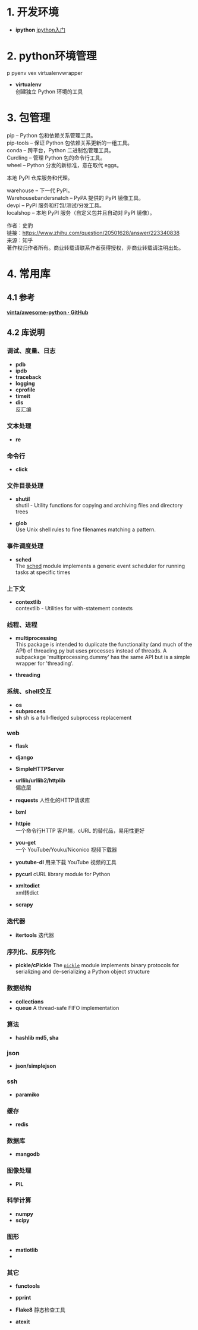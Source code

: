 
# 1. 开发环境
+ **ipython**
[ipython入门](https://github.com/sprawlvine/learn/blob/master/IPython.md)

# 2. python环境管理
p
pyenv
vex
virtualenvwrapper

+ **virtualenv**  
  创建独立 Python 环境的工具
  
# 3. 包管理
pip – Python 包和依赖关系管理工具。  
pip-tools – 保证 Python 包依赖关系更新的一组工具。  
conda – 跨平台，Python 二进制包管理工具。  
Curdling – 管理 Python 包的命令行工具。  
wheel – Python 分发的新标准，意在取代 eggs。

本地 PyPI 仓库服务和代理。

warehouse – 下一代 PyPI。  
Warehousebandersnatch – PyPA 提供的 PyPI 镜像工具。  
devpi – PyPI 服务和打包/测试/分发工具。  
localshop – 本地 PyPI 服务（自定义包并且自动对 PyPI 镜像）。

  
  
作者：史豹  
链接：https://www.zhihu.com/question/20501628/answer/223340838  
来源：知乎  
著作权归作者所有。商业转载请联系作者获得授权，非商业转载请注明出处。
# 4. 常用库
## 4.1 参考
  **[vinta/awesome-python · GitHub](https://github.com/vinta/awesome-python)**

##  4.2 库说明

### 调试、度量、日志
+  **pdb**
+ **ipdb**
+  **traceback**
+  **logging**
+  **cprofile**
+  **timeit**
+ **dis**  
  反汇编

### 文本处理
+  **re**

### 命令行   
+ **click**  

### 文件目录处理
+ **shutil**     
  shutil - Utility functions for copying and archiving files and directory trees  
 
 +  **glob**  
  Use Unix shell rules to fine filenames matching a pattern.

### 事件调度处理   
+ **sched**  
  The [sched](https://pymotw.com/2/sched/index.html#module-sched "sched: Generic event scheduler.") module implements a generic event scheduler for running tasks at specific times  

### 上下文  
+ **contextlib**    
  contextlib - Utilities for with-statement contexts  

### 线程、进程  
+ **multiprocessing**   
  This package is intended to duplicate the functionality (and much of
  the API) of threading.py but uses processes instead of threads.  A
  subpackage 'multiprocessing.dummy' has the same API but is a simple
   wrapper for 'threading'.  

+  **threading** 


### 系统、shell交互
+ **os**
+ **subprocess**  
+ **sh**
  sh is a full-fledged subprocess replacement
  
### web
+ **flask**  

+ **django**

+  **SimpleHTTPServer** 
 
+ **urllib/urllib2/httplib**  
  偏底层
  
+  **requests**
  人性化的HTTP请求库

+ **lxml**

+  **httpie**  
  一个命令行HTTP 客户端，cURL 的替代品，易用性更好

+  **you-get**  
  一个 YouTube/Youku/Niconico 视频下载器  
  
+  **youtube-dl**
  用来下载 YouTube 视频的工具

+ **pycurl**
     cURL library module for Python

+ **xmltodict**   
  xml转dict
  
+ **scrapy** 

### 迭代器    
+  **itertools**
  迭代器

### 序列化、反序列化
+  **pickle/cPickle**
  The [`pickle`](https://docs.python.org/3/library/pickle.html#module-pickle "pickle: Convert Python objects to streams of bytes and back.") module implements binary protocols for serializing and de-serializing a Python object structure

### 数据结构
+  **collections** 
+  **queue**
 A thread-safe FIFO implementation

### 算法
+ **hashlib md5, sha**   

### json
+ **json/simplejson**  

### ssh
+ **paramiko**

### 缓存
+ **redis**

### 数据库
+ **mangodb**

### 图像处理
+ **PIL**  

### 科学计算
+ **numpy**
+  **scipy**

### 图形
+ **matlotlib**
+ 
### 其它
+ **functools**
 
 
+  **pprint**  

+  **Flake8**
    静态检查工具

+ **atexit**
<!--stackedit_data:
eyJoaXN0b3J5IjpbLTEwOTA1MDAwMjksMTE1ODcxMzg3MCwxNj
QzMDEzNDgyLDg5OTcxODI2Niw3MzA5OTgxMTZdfQ==
-->